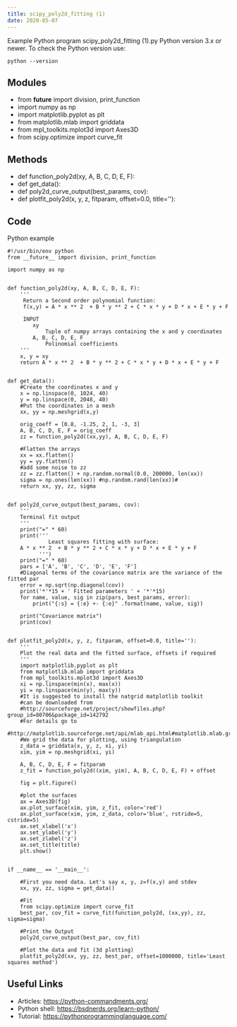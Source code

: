 ```yaml
---
title: scipy_poly2d_fitting (1)
date: 2020-05-07
---
```

Example Python program scipy_poly2d_fitting (1).py
Python version 3.x or newer.
To check the Python version use:

    python --version

## Modules

* from __future__ import division, print_function
* import numpy as np
* import matplotlib.pyplot as plt
* from matplotlib.mlab import griddata
* from mpl_toolkits.mplot3d import Axes3D
* from scipy.optimize import curve_fit

## Methods

* def function_poly2d(xy, A, B, C, D, E, F):
* def get_data():
* def poly2d_curve_output(best_params, cov):
* def plotfit_poly2d(x, y, z, fitparam, offset=0.0, title=''):

## Code

Python example

    #!/usr/bin/env python
    from __future__ import division, print_function
    
    import numpy as np
    
    
    def function_poly2d(xy, A, B, C, D, E, F):
        '''
         Return a Second order polynomial function:
         f(x,y) = A * x ** 2  + B * y ** 2 + C * x * y + D * x + E * y + F
         
         INPUT
            xy
                Tuple of numpy arrays containing the x and y coordinates
            A, B, C, D, E, F
                Polinomial coefficients
        '''
        x, y = xy
        return A * x ** 2  + B * y ** 2 + C * x * y + D * x + E * y + F
        
    
    def get_data():
        #Create the coordinates x and y
        x = np.linspace(0, 1024, 40)
        y = np.linspace(0, 2048, 40)
        #Put the coordinates in a mesh
        xx, yy = np.meshgrid(x,y)  
                                                              
        orig_coeff = [0.8, -1.25, 2, 1, -3, 3]
        A, B, C, D, E, F = orig_coeff
        zz = function_poly2d((xx,yy), A, B, C, D, E, F) 
       
        #Flatten the arrays
        xx = xx.flatten()
        yy = yy.flatten()
        #add some noise to zz
        zz = zz.flatten() + np.random.normal(0.0, 200000, len(xx))
        sigma = np.ones(len(xx)) #np.random.rand(len(xx))#
        return xx, yy, zz, sigma
    
        
    def poly2d_curve_output(best_params, cov):
        '''
        Terminal fit output
        '''
        print("=" * 60)
        print('''
                 Least squares fitting with surface:
        A * x ** 2  + B * y ** 2 + C * x * y + D * x + E * y + F
              ''')
        print("=" * 60)
        pars = ['A', 'B', 'C', 'D', 'E', 'F']
        #Diagonal terms of the covariance matrix are the variance of the fitted par   
        error = np.sqrt(np.diagonal(cov))
        print('*'*15 + ' Fitted parameters ' + '*'*15)
        for name, value, sig in zip(pars, best_params, error):
            print("{:s} = {:e} +- {:e}" .format(name, value, sig))
            
        print("Covariance matrix")
        print(cov)
        
            
    def plotfit_poly2d(x, y, z, fitparam, offset=0.0, title=''):
        '''
        Plot the real data and the fitted surface, offsets if required
        '''
        import matplotlib.pyplot as plt
        from matplotlib.mlab import griddata
        from mpl_toolkits.mplot3d import Axes3D
        xi = np.linspace(min(x), max(x))
        yi = np.linspace(min(y), max(y))
        #It is suggested to install the natgrid matplotlib toolkit
        #can be downloaded from 
        #http://sourceforge.net/project/showfiles.php?group_id=80706&package_id=142792
        #For details go to    
        #http://matplotlib.sourceforge.net/api/mlab_api.html#matplotlib.mlab.griddata
        #We grid the data for plotting, using triangulation 
        z_data = griddata(x, y, z, xi, yi)
        xim, yim = np.meshgrid(xi, yi)
        
        A, B, C, D, E, F = fitparam
        z_fit = function_poly2d((xim, yim), A, B, C, D, E, F) + offset
       
        fig = plt.figure()
        
        #plot the surfaces
        ax = Axes3D(fig)
        ax.plot_surface(xim, yim, z_fit, color='red')   
        ax.plot_surface(xim, yim, z_data, color='blue', rstride=5, cstride=5) 
        ax.set_xlabel('x')
        ax.set_ylabel('y')
        ax.set_zlabel('z')
        ax.set_title(title)
        plt.show()  
    
    
    if __name__ == '__main__':
        
        #First you need data. Let's say x, y, z=f(x,y) and stdev
        xx, yy, zz, sigma = get_data()
        
        #Fit     
        from scipy.optimize import curve_fit
        best_par, cov_fit = curve_fit(function_poly2d, (xx,yy), zz, sigma=sigma)
        
        #Print the Output
        poly2d_curve_output(best_par, cov_fit)
        
        #Plot the data and fit (3d plotting)
        plotfit_poly2d(xx, yy, zz, best_par, offset=1000000, title='Least squares method')

## Useful Links

- Articles: https://python-commandments.org/
- Python shell: https://bsdnerds.org/learn-python/
- Tutorial: https://pythonprogramminglanguage.com/
